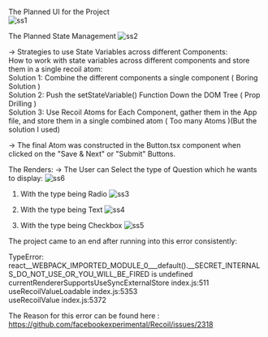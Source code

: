 The Planned UI for the Project 
<br/>
![ss1](https://github.com/user-attachments/assets/a4e7b1d9-5c8f-41fb-91aa-8cc142e0cd86)

The Planned State Management 
![ss2](https://github.com/user-attachments/assets/e6dd633f-c6ef-40f2-af58-7439cf3de6a5)

-> Strategies to use State Variables across different Components: \
How to work with state variables across different components and store them in a single recoil atom: \
Solution 1: Combine the different components a single component ( Boring Solution ) \
Solution 2: Push the setStateVariable() Function Down the DOM Tree ( Prop Drilling ) \
Solution 3: Use Recoil Atoms for Each Component, gather them in the App file, and store them in a single combined atom ( Too many Atoms )(But the solution I used)

-> The final Atom was constructed in the Button.tsx component when clicked on the "Save & Next" or "Submit" Buttons.

The Renders:
-> The User can Select the type of Question which he wants to display:
![ss6](https://github.com/user-attachments/assets/3cf94516-428c-4e5b-828c-ff9ed57b98c1)

1) With the type being Radio
![ss3](https://github.com/user-attachments/assets/e78a1e5f-644a-4025-937f-bfa6c6544ac4)

3) With the type being Text
![ss4](https://github.com/user-attachments/assets/b3b73c12-6511-4e37-9085-08d3c4744fc1)

5) With the type being Checkbox
![ss5](https://github.com/user-attachments/assets/0b09d260-8107-4503-8a97-46b7ddf9a7f8)



The project came to an end after running into this error consistently: 

TypeError: react__WEBPACK_IMPORTED_MODULE_0___default().__SECRET_INTERNALS_DO_NOT_USE_OR_YOU_WILL_BE_FIRED is undefined \
    currentRendererSupportsUseSyncExternalStore index.js:511 \
    useRecoilValueLoadable index.js:5353 \
    useRecoilValue index.js:5372 

The Reason for this error can be found here : https://github.com/facebookexperimental/Recoil/issues/2318


















